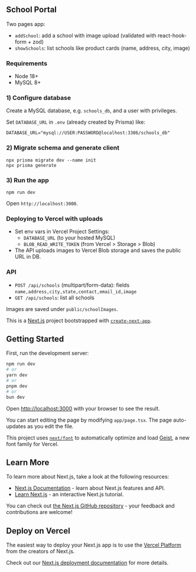 ## School Portal

Two pages app:
- `addSchool`: add a school with image upload (validated with react-hook-form + zod)
- `showSchools`: list schools like product cards (name, address, city, image)

### Requirements
- Node 18+
- MySQL 8+

### 1) Configure database
Create a MySQL database, e.g. `schools_db`, and a user with privileges.

Set `DATABASE_URL` in `.env` (already created by Prisma) like:

```
DATABASE_URL="mysql://USER:PASSWORD@localhost:3306/schools_db"
```

### 2) Migrate schema and generate client

```
npx prisma migrate dev --name init
npx prisma generate
```

### 3) Run the app

```
npm run dev
```

Open `http://localhost:3000`.

### Deploying to Vercel with uploads
- Set env vars in Vercel Project Settings:
  - `DATABASE_URL` (to your hosted MySQL)
  - `BLOB_READ_WRITE_TOKEN` (from Vercel > Storage > Blob)
- The API uploads images to Vercel Blob storage and saves the public URL in DB.

### API
- `POST /api/schools` (multipart/form-data): fields `name,address,city,state,contact,email_id,image`
- `GET /api/schools`: list all schools

Images are saved under `public/schoolImages`.

This is a [Next.js](https://nextjs.org) project bootstrapped with [`create-next-app`](https://nextjs.org/docs/app/api-reference/cli/create-next-app).

## Getting Started

First, run the development server:

```bash
npm run dev
# or
yarn dev
# or
pnpm dev
# or
bun dev
```

Open [http://localhost:3000](http://localhost:3000) with your browser to see the result.

You can start editing the page by modifying `app/page.tsx`. The page auto-updates as you edit the file.

This project uses [`next/font`](https://nextjs.org/docs/app/building-your-application/optimizing/fonts) to automatically optimize and load [Geist](https://vercel.com/font), a new font family for Vercel.

## Learn More

To learn more about Next.js, take a look at the following resources:

- [Next.js Documentation](https://nextjs.org/docs) - learn about Next.js features and API.
- [Learn Next.js](https://nextjs.org/learn) - an interactive Next.js tutorial.

You can check out [the Next.js GitHub repository](https://github.com/vercel/next.js) - your feedback and contributions are welcome!

## Deploy on Vercel

The easiest way to deploy your Next.js app is to use the [Vercel Platform](https://vercel.com/new?utm_medium=default-template&filter=next.js&utm_source=create-next-app&utm_campaign=create-next-app-readme) from the creators of Next.js.

Check out our [Next.js deployment documentation](https://nextjs.org/docs/app/building-your-application/deploying) for more details.
